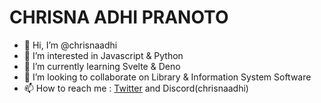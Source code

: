 # CHRISNA ADHI PRANOTO

- 👋 Hi, I’m @chrisnaadhi
- 👀 I’m interested in Javascript & Python
- 🌱 I’m currently learning Svelte & Deno
- 💞️ I’m looking to collaborate on Library & Information System Software
- 📫 How to reach me : [Twitter](https://twitter.com/chrisnaadhip) and Discord(chrisnaadhi)

<!---
chrisnaadhi/chrisnaadhi is a ✨ special ✨ repository because its `README.md` (this file) appears on your GitHub profile.
You can click the Preview link to take a look at your changes.
--->
